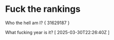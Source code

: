 # Fuck the rankings

Who the hell am I?
{ 31629187 }

What fucking year is it?
[ 2025-03-30T22:26:40Z ]
